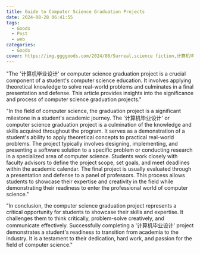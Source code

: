 ```yaml
---
title: Guide to Computer Science Graduation Projects
date: 2024-08-28 06:41:55
tags:
  - Goods
  - Post
  - web
categories:
  - Goods
cover: https://img.ggggoods.com/2024/08/Surreal,science fiction,计算机毕业设计,Computer Graduation Project,technology,tech,diagrams,renderings,colors_20240830_00001_.png
---
```


"The '计算机毕业设计' or computer science graduation project is a crucial component of a student's computer science education. It involves applying theoretical knowledge to solve real-world problems and culminates in a final presentation and defense. This article provides insights into the significance and process of computer science graduation projects."

"In the field of computer science, the graduation project is a significant milestone in a student's academic journey. The '计算机毕业设计' or computer science graduation project is a culmination of the knowledge and skills acquired throughout the program. It serves as a demonstration of a student's ability to apply theoretical concepts to practical real-world problems. The project typically involves designing, implementing, and presenting a software solution to a specific problem or conducting research in a specialized area of computer science. Students work closely with faculty advisors to define the project scope, set goals, and meet deadlines within the academic calendar. The final project is usually evaluated through a presentation and defense to a panel of professors. This process allows students to showcase their expertise and creativity in the field while demonstrating their readiness to enter the professional world of computer science."

"In conclusion, the computer science graduation project represents a critical opportunity for students to showcase their skills and expertise. It challenges them to think critically, problem-solve creatively, and communicate effectively. Successfully completing a '计算机毕业设计' project demonstrates a student's readiness to transition from academia to the industry. It is a testament to their dedication, hard work, and passion for the field of computer science."
